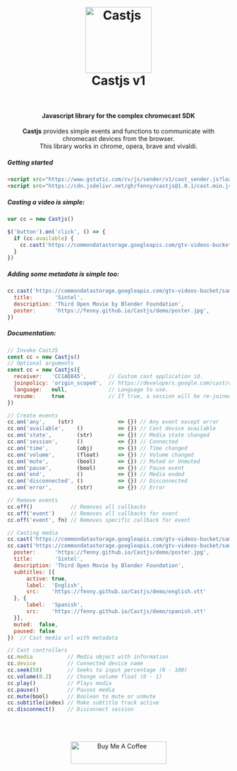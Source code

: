 <h1 align="center">
  <br>
  <img src="https://i.imgur.com/elCjMDx.png" alt="Castjs" width="150">
  <br>
  Castjs v1
  <br>
  <br>
</h1>

<h4 align="center">Javascript library for the complex chromecast SDK</h4>

<p align="center">
  <b>Castjs</b> provides simple events and functions to communicate with chromecast devices from the browser.
  <br>
  This library works in chrome, opera, brave and vivaldi.
</p>

##### Getting started

```html
<script src="https://www.gstatic.com/cv/js/sender/v1/cast_sender.js?loadCastFramework=1"></script>
<script src="https://cdn.jsdelivr.net/gh/fenny/castjs@1.0.1/cast.min.js"></script>
```

##### Casting a video is simple:

```js
var cc = new Castjs()

$('button').on('click', () => {
  if (cc.available) {
    cc.cast('https://commondatastorage.googleapis.com/gtv-videos-bucket/sample/Sintel.mp4')
  }
})
```

##### Adding some metadata is simple too:

```js
cc.cast('https://commondatastorage.googleapis.com/gtv-videos-bucket/sample/Sintel.mp4', {
  title:       'Sintel',
  description: 'Third Open Movie by Blender Foundation',
  poster:      'https://fenny.github.io/Castjs/demo/poster.jpg',
})
```

##### Documentation:

```javascript
// Invoke CastJS
const cc = new Castjs()
// Optional arguments
const cc = new Castjs({ 
  receiver:   'CC1AD845',       // Custom cast application id.
  joinpolicy: 'origin_scoped',  // https://developers.google.com/cast/docs/reference/chrome/chrome.cast.html#.AutoJoinPolicy
  language:   null,             // Language to use.
  resume:     true              // If true, a session will be re-joined without reloading the page.
})

// Create events
cc.on('any',    (str)              => {}) // Any event except error
cc.on('available',    ()           => {}) // Cast device available
cc.on('state',        (str)        => {}) // Media state changed
cc.on('session',      ()           => {}) // Connected
cc.on('time',         (obj)        => {}) // Time changed
cc.on('volume',       (float)      => {}) // Volume changed
cc.on('mute',         (bool)       => {}) // Muted or Unmuted
cc.on('pause',        (bool)       => {}) // Pause event
cc.on('end',          ()           => {}) // Media ended
cc.on('disconnected', ()           => {}) // Disconnected
cc.on('error',        (str)        => {}) // Error

// Remove events
cc.off()            // Removes all callbacks
cc.off('event')     // Removes all callbacks for event
cc.off('event', fn) // Removes specific callback for event

// Casting media
cc.cast('https://commondatastorage.googleapis.com/gtv-videos-bucket/sample/Sintel.mp4') // Cast media source
cc.cast('https://commondatastorage.googleapis.com/gtv-videos-bucket/sample/Sintel.mp4', {
  poster:      'https://fenny.github.io/Castjs/demo/poster.jpg',
  title:       'Sintel',
  description: 'Third Open Movie by Blender Foundation',
  subtitles: [{
      active: true,
      label:  'English',
      src:    'https://fenny.github.io/Castjs/demo/english.vtt'
  }, {
      label:  'Spanish',
      src:    'https://fenny.github.io/Castjs/demo/spanish.vtt'
  }],
  muted:  false,
  paused: false
})  // Cast media url with metadata

// Cast controllers
cc.media           // Media object with information
cc.device          // Connected device name
cc.seek(50)        // Seeks to input percentage (0 - 100)
cc.volume(0.2)     // Change volume float (0 - 1)
cc.play()          // Plays media
cc.pause()         // Pauses media
cc.mute(bool)      // Boolean to mute or unmute
cc.subtitle(index) // Make subtitle track active
cc.disconnect()    // Disconnect session
```

<p align="center">
  <br>
  <br>
  <br>
  <a href="https://www.buymeacoffee.com/fenny" target="_blank"><img src="https://cdn.buymeacoffee.com/buttons/default-orange.png" alt="Buy Me A Coffee" style="height: 51px !important;width: 217px !important;" ></a>
<p align="center">
